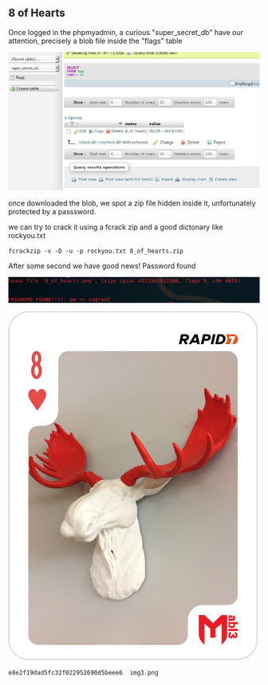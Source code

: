 ## 8 of Hearts

Once logged in the phpmyadmin, a curious "super_secret_db" have our attention, precisely a blob file inside the "flags" table

![Screen_Shot_2017-12-06_at_10.20.23](./img/img1.jpeg)


once downloaded the blob, we spot a zip file hidden inside it, unfortunately protected by a passsword.

we can try to crack it using a fcrack zip and a good dictonary like rockyou.txt

```
fcrackzip -v -D -u -p rockyou.txt 8_of_hearts.zip
```
After some second we have good news! Password found

![Screen_Shot_2017-12-06_at_10.20.23](./img/img2.png)

![Screen_Shot_2017-12-06_at_10.20.23](./img/img3.png)


```
e8e2f19dad5fc32f022952690d5beee6  img3.png

```
